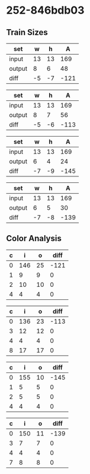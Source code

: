# 252-846bdb03
## Train Sizes

|set|w|h|A|
|---|---|---|---|
|input|13|13|169|
|output|8|6|48|
|diff|-5|-7|-121|


|set|w|h|A|
|---|---|---|---|
|input|13|13|169|
|output|8|7|56|
|diff|-5|-6|-113|


|set|w|h|A|
|---|---|---|---|
|input|13|13|169|
|output|6|4|24|
|diff|-7|-9|-145|


|set|w|h|A|
|---|---|---|---|
|input|13|13|169|
|output|6|5|30|
|diff|-7|-8|-139|


## Color Analysis

|c|i|o|diff|
|---|---|---|---|
|0|146|25|-121|
|1|9|9|0|
|2|10|10|0|
|4|4|4|0|


|c|i|o|diff|
|---|---|---|---|
|0|136|23|-113|
|3|12|12|0|
|4|4|4|0|
|8|17|17|0|


|c|i|o|diff|
|---|---|---|---|
|0|155|10|-145|
|1|5|5|0|
|2|5|5|0|
|4|4|4|0|


|c|i|o|diff|
|---|---|---|---|
|0|150|11|-139|
|3|7|7|0|
|4|4|4|0|
|7|8|8|0|

